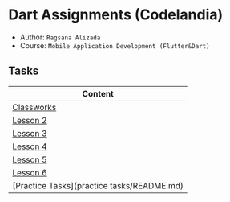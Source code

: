 # Dart Assignments (Codelandia)

- Author: `Ragsana Alizada`
- Course: `Mobile Application Development (Flutter&Dart)`

## Tasks

| Content                                           |
| ------------------------------------------------- |
| [Classworks](classworks/README.md)                |
| [Lesson 2](lesson_two_tasks/README.md)            |
| [Lesson 3](lesson_three_tasks/README.md)          |
| [Lesson 4](lesson_four_tasks/README.md)           |
| [Lesson 5](lesson_five_tasks/README.md)           |
| [Lesson 6](lesson_six_tasks/README.md)            |
| [Practice Tasks](practice tasks/README.md)        |

